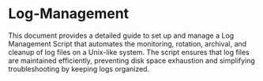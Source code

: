 # Log-Management
This document provides a detailed guide to set up and manage a Log Management Script that automates the monitoring, rotation, archival, and cleanup of log files on a Unix-like system. The script ensures that log files are maintained efficiently, preventing disk space exhaustion and simplifying troubleshooting by keeping logs organized.
